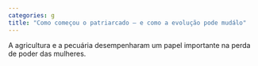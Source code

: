 ```yaml
---
categories: g
title: "Como começou o patriarcado – e como a evolução pode mudálo"
---
```

A agricultura e a pecuária desempenharam um papel importante na perda de poder das mulheres.